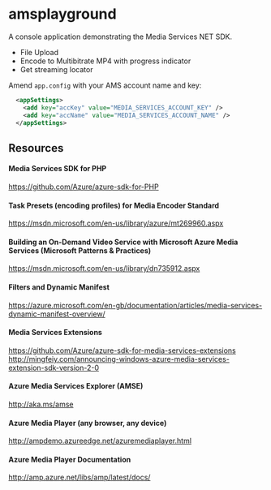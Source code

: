 # amsplayground


A console application demonstrating the Media Services NET SDK.

- File Upload
- Encode to Multibitrate MP4 with progress indicator
- Get streaming locator

Amend `app.config` with your AMS account name and key:

```xml
  <appSettings>
    <add key="accKey" value="MEDIA_SERVICES_ACCOUNT_KEY" />
    <add key="accName" value="MEDIA_SERVICES_ACCOUNT_NAME" />
  </appSettings>
```

## Resources

#### Media Services SDK for PHP
https://github.com/Azure/azure-sdk-for-PHP

#### Task Presets (encoding profiles) for Media Encoder Standard
https://msdn.microsoft.com/en-us/library/azure/mt269960.aspx

#### Building an On-Demand Video Service with Microsoft Azure Media Services (Microsoft Patterns & Practices)
https://msdn.microsoft.com/en-us/library/dn735912.aspx

#### Filters and Dynamic Manifest
https://azure.microsoft.com/en-gb/documentation/articles/media-services-dynamic-manifest-overview/

#### Media Services Extensions
https://github.com/Azure/azure-sdk-for-media-services-extensions<br>
http://mingfeiy.com/announcing-windows-azure-media-services-extension-sdk-version-2-0

#### Azure Media Services Explorer (AMSE)
http://aka.ms/amse

#### Azure Media Player (any browser, any device)
http://ampdemo.azureedge.net/azuremediaplayer.html

#### Azure Media Player Documentation<br>
http://amp.azure.net/libs/amp/latest/docs/
